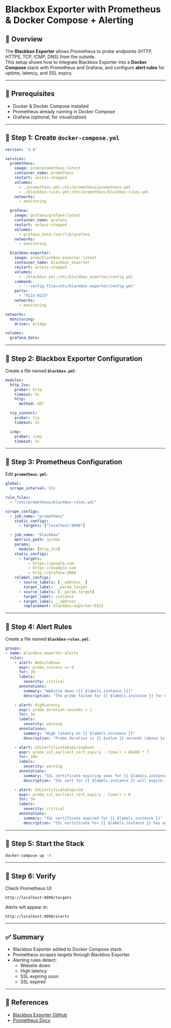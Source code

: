 # Blackbox Exporter with Prometheus & Docker Compose + Alerting

## 📌 Overview
The **Blackbox Exporter** allows Prometheus to probe endpoints (HTTP, HTTPS, TCP, ICMP, DNS) from the outside.  
This setup shows how to integrate Blackbox Exporter into a **Docker Compose** stack with Prometheus and Grafana, and configure **alert rules** for uptime, latency, and SSL expiry.

---

## 🔹 Prerequisites
- Docker & Docker Compose installed
- Prometheus already running in Docker Compose
- Grafana (optional, for visualization)

---

## 🔹 Step 1: Create `docker-compose.yml`

```yaml
version: '3.8'

services:
  prometheus:
    image: prom/prometheus:latest
    container_name: prometheus
    restart: unless-stopped
    volumes:
      - ./prometheus.yml:/etc/prometheus/prometheus.yml
      - ./blackbox-rules.yml:/etc/prometheus/blackbox-rules.yml
    networks:
      - monitoring

  grafana:
    image: grafana/grafana:latest
    container_name: grafana
    restart: unless-stopped
    volumes:
      - grafana_data:/var/lib/grafana
    networks:
      - monitoring

  blackbox-exporter:
    image: prom/blackbox-exporter:latest
    container_name: blackbox_exporter
    restart: unless-stopped
    volumes:
      - ./blackbox.yml:/etc/blackbox_exporter/config.yml
    command:
      - '--config.file=/etc/blackbox_exporter/config.yml'
    ports:
      - "9115:9115"
    networks:
      - monitoring

networks:
  monitoring:
    driver: bridge

volumes:
  grafana_data:
```

---

## 🔹 Step 2: Blackbox Exporter Configuration

Create a file named **`blackbox.yml`**:

```yaml
modules:
  http_2xx:
    prober: http
    timeout: 5s
    http:
      method: GET

  tcp_connect:
    prober: tcp
    timeout: 5s

  icmp:
    prober: icmp
    timeout: 5s
```

---

## 🔹 Step 3: Prometheus Configuration

Edit **`prometheus.yml`**:

```yaml
global:
  scrape_interval: 15s

rule_files:
  - "/etc/prometheus/blackbox-rules.yml"

scrape_configs:
  - job_name: "prometheus"
    static_configs:
      - targets: ["localhost:9090"]

  - job_name: "blackbox"
    metrics_path: /probe
    params:
      module: [http_2xx]
    static_configs:
      - targets:
          - https://google.com
          - https://example.com
          - http://grafana:3000
    relabel_configs:
      - source_labels: [__address__]
        target_label: __param_target
      - source_labels: [__param_target]
        target_label: instance
      - target_label: __address__
        replacement: blackbox-exporter:9115
```

---

## 🔹 Step 4: Alert Rules

Create a file named **`blackbox-rules.yml`**:

```yaml
groups:
- name: blackbox-exporter-alerts
  rules:
    - alert: WebsiteDown
      expr: probe_success == 0
      for: 2m
      labels:
        severity: critical
      annotations:
        summary: "Website down ({{ $labels.instance }})"
        description: "The probe failed for {{ $labels.instance }} for more than 2 minutes."

    - alert: HighLatency
      expr: probe_duration_seconds > 1
      for: 1m
      labels:
        severity: warning
      annotations:
        summary: "High latency on {{ $labels.instance }}"
        description: "Probe duration is {{ $value }} seconds (above 1s)."

    - alert: SSLCertificateExpiringSoon
      expr: probe_ssl_earliest_cert_expiry - time() < 86400 * 7
      for: 10m
      labels:
        severity: warning
      annotations:
        summary: "SSL certificate expiring soon for {{ $labels.instance }}"
        description: "SSL cert for {{ $labels.instance }} will expire in less than 7 days."

    - alert: SSLCertificateExpired
      expr: probe_ssl_earliest_cert_expiry - time() < 0
      for: 5m
      labels:
        severity: critical
      annotations:
        summary: "SSL certificate expired for {{ $labels.instance }}"
        description: "SSL certificate for {{ $labels.instance }} has expired!"
```

---

## 🔹 Step 5: Start the Stack

```bash
docker-compose up -d
```

---

## 🔹 Step 6: Verify

Check Prometheus UI:

```
http://localhost:9090/targets
```

Alerts will appear in:

```
http://localhost:9090/alerts
```

---

## ✅ Summary
- Blackbox Exporter added to Docker Compose stack.  
- Prometheus scrapes targets through Blackbox Exporter.  
- Alerting rules detect:  
  - Website down  
  - High latency  
  - SSL expiring soon  
  - SSL expired  

---

## 🔗 References
- [Blackbox Exporter GitHub](https://github.com/prometheus/blackbox_exporter)
- [Prometheus Docs](https://prometheus.io/docs/blackbox_exporter/)
